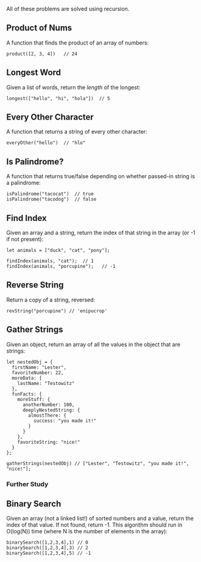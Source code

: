 All of these problems are solved using recursion.

## Product of Nums

A function that finds the product of an array of numbers:

```
product([2, 3, 4])   // 24
```

## Longest Word

Given a list of words, return the _length_ of the longest:

```
longest(["hello", "hi", "hola"])  // 5
```

## Every Other Character

A function that returns a string of every other character:

```
everyOther("hello")  // "hlo"
```

## Is Palindrome?

A function that returns true/false depending on whether passed-in string is a palindrome:

```
isPalindrome("tacocat")  // true
isPalindrome("tacodog")  // false
```

## Find Index

Given an array and a string, return the index of that string in the array (or -1 if not present):

```
let animals = ["duck", "cat", "pony"];

findIndex(animals, "cat");  // 1
findIndex(animals, "porcupine");   // -1
```

## Reverse String

Return a copy of a string, reversed:

```
revString("porcupine") // 'enipucrop'
```

## Gather Strings

Given an object, return an array of all the values in the object that are strings:

```
let nestedObj = {
  firstName: "Lester",
  favoriteNumber: 22,
  moreData: {
    lastName: "Testowitz"
  },
  funFacts: {
    moreStuff: {
      anotherNumber: 100,
      deeplyNestedString: {
        almostThere: {
          success: "you made it!"
        }
      }
    },
    favoriteString: "nice!"
  }
};

gatherStrings(nestedObj) // ["Lester", "Testowitz", "you made it!", "nice!"];
```

### Further Study

## Binary Search

Given an array (not a linked list!) of sorted numbers and a value, return the index of that value. If not found, return -1. This algorithm should run in O(log(N)) time (where N is the number of elements in the array):

```
binarySearch([1,2,3,4],1) // 0
binarySearch([1,2,3,4],3) // 2
binarySearch([1,2,3,4],5) // -1
```
